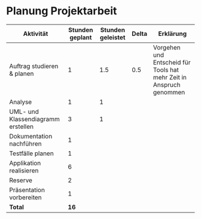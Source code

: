 # Planung Projektarbeit

| Aktivität                          | Stunden geplant | Stunden geleistet | Delta | Erklärung                                                           |
| ---------------------------------- | --------------- | ----------------- | ----- | ------------------------------------------------------------------- |
| Auftrag studieren & planen         | 1               | 1.5               | 0.5   | Vorgehen und Entscheid für Tools hat mehr Zeit in Anspruch genommen |
| Analyse                            | 1               | 1                 |       |                                                                     |
| UML- und Klassendiagramm erstellen | 3               | 1                 |       |                                                                     |
| Dokumentation nachführen           | 1               |                   |       |                                                                     |
| Testfälle planen                   | 1               |                   |       |                                                                     |
| Applikation realisieren            | 6               |                   |       |                                                                     |
| Reserve                            | 2               |                   |       |                                                                     |
| Präsentation vorbereiten           | 1               |                   |       |                                                                     |
| **Total**                          | **16**          |                   |       |                                                                     |

